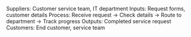 Suppliers: Customer service team,  IT department
Inputs: Request forms, customer details
Process: Receive request → Check details → Route to department → Track progress
Outputs: Completed service request
Customers: End customer, service team
